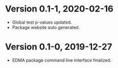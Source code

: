 # Version 0.1-1, 2020-02-16

* Global test p-values updated.
* Package website auto generated.

# Version 0.1-0, 2019-12-27

* EDMA package command line interface finalized.
